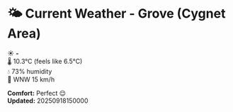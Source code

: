 # 🌤️ Current Weather - Grove (Cygnet Area)

☀️ **-**  
🌡️ 10.3°C (feels like 6.5°C)  
💧 73% humidity  
💨 WNW 15 km/h  

**Comfort:** Perfect 😌  
**Updated:** 20250918150000
